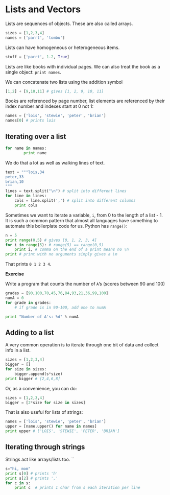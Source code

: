 # Lists and Vectors

Lists are sequences of objects. These are also called arrays.

```python
sizes = [1,2,3,4]
names = ['parrt', 'tombu']
```

Lists can have homogeneous or heterogeneous items.

```python
stuff = ['parrt', 1.2, True]
```

Lists are like books with individual pages. We can also treat the book as a single object: `print names`.

We can concatenate two lists using the addition symbol

```python
[1,2] + [9,10,11] # gives [1, 2, 9, 10, 11]
```

Books are referenced by page number, list elements are referenced by their index number and indexes start at 0 not 1:

```python
names = ['lois', 'stewie', 'peter', 'brian']
names[0] # prints lois
```

## Iterating over a list

```python
for name in names:
        print name
```

We do that a lot as well as walking lines of text.

```python
text = """lois,34
peter,33
brian,10
"""
lines = text.split("\n") # split into different lines
for line in lines:
	cols = line.split(',') # split into different columns
	print cols
```

Sometimes we want to iterate a variable, `i`, from 0 to the length of a list - 1. It is such a common pattern that almost all languages have something to automate this boilerplate code for us. Python has `range()`:

```python
n = 5
print range(0,5) # gives [0, 1, 2, 3, 4]
for i in range(5): # range(5) == range(0,5)
    print i, # comma on the end of a print means no \n
print # print with no arguments simply gives a \n
```

That prints `0 1 2 3 4`.

**Exercise**

Write a program that counts the number of `A`’s (scores between 90 and 100)

```python
grades = [90,100,70,45,76,84,93,21,36,99,100]
numA = 0
for grade in grades:
	# if grade is in 90-100, add one to numA

print "Number of A's: %d" % numA
```

## Adding to a list

A very common operation is to iterate through one bit of data and collect info in a list.

```python
sizes = [1,2,3,4]
bigger = []
for size in sizes:
    bigger.append(s*size)
print bigger # [2,4,6,8]
```

Or, as a convenience, you can do:

```python
sizes = [1,2,3,4]
bigger = [2*size for size in sizes]
```

That is also useful for lists of strings:

```python
names = ['lois', 'stewie', 'peter', 'brian']
upper = [name.upper() for name in names]
print upper # ['LOIS', 'STEWIE', 'PETER', 'BRIAN']
```

## Iterating through strings

Strings act like arrays/lists too. ``

```python
s="hi, mom"
print s[0] # prints 'h'
print s[2] # prints ','
for c in s:
	print c  # prints 1 char from s each iteration per line
```